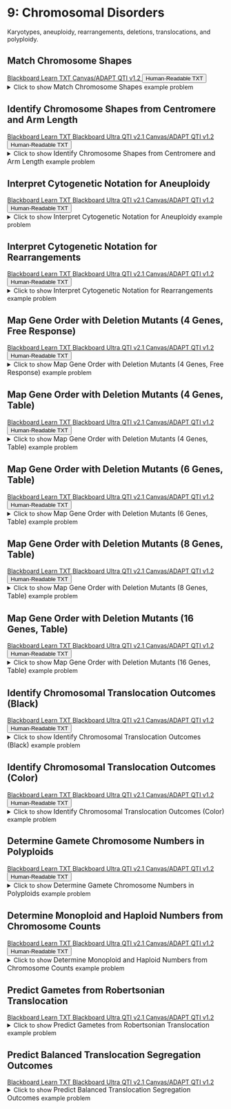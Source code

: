 # 9: Chromosomal Disorders

Karyotypes, aneuploidy, rearrangements, deletions, translocations, and polyploidy.

## Match Chromosome Shapes

<div id="MATCH-chromosome_shapes-button-container" class="button-container">
<a class="md-button custom-button bb_text" href="bbq-MATCH-chromosome_shapes-questions.txt" download title="Download bbq-MATCH-chromosome_shapes-questions.txt" aria-label="Click to download the Blackboard Learn TXT file (bbq-MATCH-chromosome_shapes-questions.txt)">
    <i class="fa fa-download"></i>Blackboard Learn TXT
</a>
<a class="md-button custom-button canvas_qti" href="downloads/canvas_qti_v1_2-MATCH-chromosome_shapes.zip" download title="Download canvas_qti_v1_2-MATCH-chromosome_shapes.zip" aria-label="Click to download the Canvas/ADAPT QTI v1.2 file (canvas_qti_v1_2-MATCH-chromosome_shapes.zip)">
    <i class="fa fa-download"></i>Canvas/ADAPT QTI v1.2
</a>
<button class="md-button custom-button human_read" onclick="window.open('downloads/human_readable-MATCH-chromosome_shapes.html', '_blank')" title="View human_readable-MATCH-chromosome_shapes.html" aria-label="Click to view the Human-Readable TXT file (human_readable-MATCH-chromosome_shapes.html)">
    <i class="fa fa-eye"></i> Human-Readable TXT
</button>
</div><details>
  <summary>Click 
    <span style='font-weight: normal;'>
       to show
    </span>
    <span style='font-size: 1.1em; color: var(--md-primary-fg-color--dark)'>
      Match Chromosome Shapes
    </span>
    <span style='font-weight: normal;'>
      example problem
    </span>
  </summary>
  {% include "genetics/topic09/downloads/selftest-MATCH-chromosome_shapes.html" %}

</details>


## Identify Chromosome Shapes from Centromere and Arm Length

<div id="MC-chromosome_shapes-button-container" class="button-container">
<a class="md-button custom-button bb_text" href="bbq-MC-chromosome_shapes-questions.txt" download title="Download bbq-MC-chromosome_shapes-questions.txt" aria-label="Click to download the Blackboard Learn TXT file (bbq-MC-chromosome_shapes-questions.txt)">
    <i class="fa fa-download"></i>Blackboard Learn TXT
</a>
<a class="md-button custom-button bb_qti" href="downloads/blackboard_qti_v2_1-MC-chromosome_shapes.zip" download title="Download blackboard_qti_v2_1-MC-chromosome_shapes.zip" aria-label="Click to download the Blackboard Ultra QTI v2.1 file (blackboard_qti_v2_1-MC-chromosome_shapes.zip)">
    <i class="fa fa-download"></i>Blackboard Ultra QTI v2.1
</a>
<a class="md-button custom-button canvas_qti" href="downloads/canvas_qti_v1_2-MC-chromosome_shapes.zip" download title="Download canvas_qti_v1_2-MC-chromosome_shapes.zip" aria-label="Click to download the Canvas/ADAPT QTI v1.2 file (canvas_qti_v1_2-MC-chromosome_shapes.zip)">
    <i class="fa fa-download"></i>Canvas/ADAPT QTI v1.2
</a>
<button class="md-button custom-button human_read" onclick="window.open('downloads/human_readable-MC-chromosome_shapes.html', '_blank')" title="View human_readable-MC-chromosome_shapes.html" aria-label="Click to view the Human-Readable TXT file (human_readable-MC-chromosome_shapes.html)">
    <i class="fa fa-eye"></i> Human-Readable TXT
</button>
</div><details>
  <summary>Click 
    <span style='font-weight: normal;'>
       to show
    </span>
    <span style='font-size: 1.1em; color: var(--md-primary-fg-color--dark)'>
      Identify Chromosome Shapes from Centromere and Arm Length
    </span>
    <span style='font-weight: normal;'>
      example problem
    </span>
  </summary>
  {% include "genetics/topic09/downloads/selftest-MC-chromosome_shapes.html" %}

</details>


## Interpret Cytogenetic Notation for Aneuploidy

<div id="cytogenetic_notation-aneuploidy-button-container" class="button-container">
<a class="md-button custom-button bb_text" href="bbq-cytogenetic_notation-aneuploidy-questions.txt" download title="Download bbq-cytogenetic_notation-aneuploidy-questions.txt" aria-label="Click to download the Blackboard Learn TXT file (bbq-cytogenetic_notation-aneuploidy-questions.txt)">
    <i class="fa fa-download"></i>Blackboard Learn TXT
</a>
<a class="md-button custom-button bb_qti" href="downloads/blackboard_qti_v2_1-cytogenetic_notation-aneuploidy.zip" download title="Download blackboard_qti_v2_1-cytogenetic_notation-aneuploidy.zip" aria-label="Click to download the Blackboard Ultra QTI v2.1 file (blackboard_qti_v2_1-cytogenetic_notation-aneuploidy.zip)">
    <i class="fa fa-download"></i>Blackboard Ultra QTI v2.1
</a>
<a class="md-button custom-button canvas_qti" href="downloads/canvas_qti_v1_2-cytogenetic_notation-aneuploidy.zip" download title="Download canvas_qti_v1_2-cytogenetic_notation-aneuploidy.zip" aria-label="Click to download the Canvas/ADAPT QTI v1.2 file (canvas_qti_v1_2-cytogenetic_notation-aneuploidy.zip)">
    <i class="fa fa-download"></i>Canvas/ADAPT QTI v1.2
</a>
<button class="md-button custom-button human_read" onclick="window.open('downloads/human_readable-cytogenetic_notation-aneuploidy.html', '_blank')" title="View human_readable-cytogenetic_notation-aneuploidy.html" aria-label="Click to view the Human-Readable TXT file (human_readable-cytogenetic_notation-aneuploidy.html)">
    <i class="fa fa-eye"></i> Human-Readable TXT
</button>
</div><details>
  <summary>Click 
    <span style='font-weight: normal;'>
       to show
    </span>
    <span style='font-size: 1.1em; color: var(--md-primary-fg-color--dark)'>
      Interpret Cytogenetic Notation for Aneuploidy
    </span>
    <span style='font-weight: normal;'>
      example problem
    </span>
  </summary>
  {% include "genetics/topic09/downloads/selftest-cytogenetic_notation-aneuploidy.html" %}

</details>


## Interpret Cytogenetic Notation for Rearrangements

<div id="cytogenetic_notation-rearrangements-button-container" class="button-container">
<a class="md-button custom-button bb_text" href="bbq-cytogenetic_notation-rearrangements-questions.txt" download title="Download bbq-cytogenetic_notation-rearrangements-questions.txt" aria-label="Click to download the Blackboard Learn TXT file (bbq-cytogenetic_notation-rearrangements-questions.txt)">
    <i class="fa fa-download"></i>Blackboard Learn TXT
</a>
<a class="md-button custom-button bb_qti" href="downloads/blackboard_qti_v2_1-cytogenetic_notation-rearrangements.zip" download title="Download blackboard_qti_v2_1-cytogenetic_notation-rearrangements.zip" aria-label="Click to download the Blackboard Ultra QTI v2.1 file (blackboard_qti_v2_1-cytogenetic_notation-rearrangements.zip)">
    <i class="fa fa-download"></i>Blackboard Ultra QTI v2.1
</a>
<a class="md-button custom-button canvas_qti" href="downloads/canvas_qti_v1_2-cytogenetic_notation-rearrangements.zip" download title="Download canvas_qti_v1_2-cytogenetic_notation-rearrangements.zip" aria-label="Click to download the Canvas/ADAPT QTI v1.2 file (canvas_qti_v1_2-cytogenetic_notation-rearrangements.zip)">
    <i class="fa fa-download"></i>Canvas/ADAPT QTI v1.2
</a>
<button class="md-button custom-button human_read" onclick="window.open('downloads/human_readable-cytogenetic_notation-rearrangements.html', '_blank')" title="View human_readable-cytogenetic_notation-rearrangements.html" aria-label="Click to view the Human-Readable TXT file (human_readable-cytogenetic_notation-rearrangements.html)">
    <i class="fa fa-eye"></i> Human-Readable TXT
</button>
</div><details>
  <summary>Click 
    <span style='font-weight: normal;'>
       to show
    </span>
    <span style='font-size: 1.1em; color: var(--md-primary-fg-color--dark)'>
      Interpret Cytogenetic Notation for Rearrangements
    </span>
    <span style='font-weight: normal;'>
      example problem
    </span>
  </summary>
  {% include "genetics/topic09/downloads/selftest-cytogenetic_notation-rearrangements.html" %}

</details>


## Map Gene Order with Deletion Mutants (4 Genes, Free Response)

<div id="deletion_mutants-04_genes-FREE-MC-button-container" class="button-container">
<a class="md-button custom-button bb_text" href="bbq-deletion_mutants-04_genes-FREE-MC-questions.txt" download title="Download bbq-deletion_mutants-04_genes-FREE-MC-questions.txt" aria-label="Click to download the Blackboard Learn TXT file (bbq-deletion_mutants-04_genes-FREE-MC-questions.txt)">
    <i class="fa fa-download"></i>Blackboard Learn TXT
</a>
<a class="md-button custom-button bb_qti" href="downloads/blackboard_qti_v2_1-deletion_mutants-04_genes-FREE-MC.zip" download title="Download blackboard_qti_v2_1-deletion_mutants-04_genes-FREE-MC.zip" aria-label="Click to download the Blackboard Ultra QTI v2.1 file (blackboard_qti_v2_1-deletion_mutants-04_genes-FREE-MC.zip)">
    <i class="fa fa-download"></i>Blackboard Ultra QTI v2.1
</a>
<a class="md-button custom-button canvas_qti" href="downloads/canvas_qti_v1_2-deletion_mutants-04_genes-FREE-MC.zip" download title="Download canvas_qti_v1_2-deletion_mutants-04_genes-FREE-MC.zip" aria-label="Click to download the Canvas/ADAPT QTI v1.2 file (canvas_qti_v1_2-deletion_mutants-04_genes-FREE-MC.zip)">
    <i class="fa fa-download"></i>Canvas/ADAPT QTI v1.2
</a>
<button class="md-button custom-button human_read" onclick="window.open('downloads/human_readable-deletion_mutants-04_genes-FREE-MC.html', '_blank')" title="View human_readable-deletion_mutants-04_genes-FREE-MC.html" aria-label="Click to view the Human-Readable TXT file (human_readable-deletion_mutants-04_genes-FREE-MC.html)">
    <i class="fa fa-eye"></i> Human-Readable TXT
</button>
</div><details>
  <summary>Click 
    <span style='font-weight: normal;'>
       to show
    </span>
    <span style='font-size: 1.1em; color: var(--md-primary-fg-color--dark)'>
      Map Gene Order with Deletion Mutants (4 Genes, Free Response)
    </span>
    <span style='font-weight: normal;'>
      example problem
    </span>
  </summary>
  {% include "genetics/topic09/downloads/selftest-deletion_mutants-04_genes-FREE-MC.html" %}

</details>


## Map Gene Order with Deletion Mutants (4 Genes, Table)

<div id="deletion_mutants-04_genes-TABLE-MC-button-container" class="button-container">
<a class="md-button custom-button bb_text" href="bbq-deletion_mutants-04_genes-TABLE-MC-questions.txt" download title="Download bbq-deletion_mutants-04_genes-TABLE-MC-questions.txt" aria-label="Click to download the Blackboard Learn TXT file (bbq-deletion_mutants-04_genes-TABLE-MC-questions.txt)">
    <i class="fa fa-download"></i>Blackboard Learn TXT
</a>
<a class="md-button custom-button bb_qti" href="downloads/blackboard_qti_v2_1-deletion_mutants-04_genes-TABLE-MC.zip" download title="Download blackboard_qti_v2_1-deletion_mutants-04_genes-TABLE-MC.zip" aria-label="Click to download the Blackboard Ultra QTI v2.1 file (blackboard_qti_v2_1-deletion_mutants-04_genes-TABLE-MC.zip)">
    <i class="fa fa-download"></i>Blackboard Ultra QTI v2.1
</a>
<a class="md-button custom-button canvas_qti" href="downloads/canvas_qti_v1_2-deletion_mutants-04_genes-TABLE-MC.zip" download title="Download canvas_qti_v1_2-deletion_mutants-04_genes-TABLE-MC.zip" aria-label="Click to download the Canvas/ADAPT QTI v1.2 file (canvas_qti_v1_2-deletion_mutants-04_genes-TABLE-MC.zip)">
    <i class="fa fa-download"></i>Canvas/ADAPT QTI v1.2
</a>
<button class="md-button custom-button human_read" onclick="window.open('downloads/human_readable-deletion_mutants-04_genes-TABLE-MC.html', '_blank')" title="View human_readable-deletion_mutants-04_genes-TABLE-MC.html" aria-label="Click to view the Human-Readable TXT file (human_readable-deletion_mutants-04_genes-TABLE-MC.html)">
    <i class="fa fa-eye"></i> Human-Readable TXT
</button>
</div><details>
  <summary>Click 
    <span style='font-weight: normal;'>
       to show
    </span>
    <span style='font-size: 1.1em; color: var(--md-primary-fg-color--dark)'>
      Map Gene Order with Deletion Mutants (4 Genes, Table)
    </span>
    <span style='font-weight: normal;'>
      example problem
    </span>
  </summary>
  {% include "genetics/topic09/downloads/selftest-deletion_mutants-04_genes-TABLE-MC.html" %}

</details>


## Map Gene Order with Deletion Mutants (6 Genes, Table)

<div id="deletion_mutants-06_genes-TABLE-MC-button-container" class="button-container">
<a class="md-button custom-button bb_text" href="bbq-deletion_mutants-06_genes-TABLE-MC-questions.txt" download title="Download bbq-deletion_mutants-06_genes-TABLE-MC-questions.txt" aria-label="Click to download the Blackboard Learn TXT file (bbq-deletion_mutants-06_genes-TABLE-MC-questions.txt)">
    <i class="fa fa-download"></i>Blackboard Learn TXT
</a>
<a class="md-button custom-button bb_qti" href="downloads/blackboard_qti_v2_1-deletion_mutants-06_genes-TABLE-MC.zip" download title="Download blackboard_qti_v2_1-deletion_mutants-06_genes-TABLE-MC.zip" aria-label="Click to download the Blackboard Ultra QTI v2.1 file (blackboard_qti_v2_1-deletion_mutants-06_genes-TABLE-MC.zip)">
    <i class="fa fa-download"></i>Blackboard Ultra QTI v2.1
</a>
<a class="md-button custom-button canvas_qti" href="downloads/canvas_qti_v1_2-deletion_mutants-06_genes-TABLE-MC.zip" download title="Download canvas_qti_v1_2-deletion_mutants-06_genes-TABLE-MC.zip" aria-label="Click to download the Canvas/ADAPT QTI v1.2 file (canvas_qti_v1_2-deletion_mutants-06_genes-TABLE-MC.zip)">
    <i class="fa fa-download"></i>Canvas/ADAPT QTI v1.2
</a>
<button class="md-button custom-button human_read" onclick="window.open('downloads/human_readable-deletion_mutants-06_genes-TABLE-MC.html', '_blank')" title="View human_readable-deletion_mutants-06_genes-TABLE-MC.html" aria-label="Click to view the Human-Readable TXT file (human_readable-deletion_mutants-06_genes-TABLE-MC.html)">
    <i class="fa fa-eye"></i> Human-Readable TXT
</button>
</div><details>
  <summary>Click 
    <span style='font-weight: normal;'>
       to show
    </span>
    <span style='font-size: 1.1em; color: var(--md-primary-fg-color--dark)'>
      Map Gene Order with Deletion Mutants (6 Genes, Table)
    </span>
    <span style='font-weight: normal;'>
      example problem
    </span>
  </summary>
  {% include "genetics/topic09/downloads/selftest-deletion_mutants-06_genes-TABLE-MC.html" %}

</details>


## Map Gene Order with Deletion Mutants (8 Genes, Table)

<div id="deletion_mutants-08_genes-TABLE-MC-button-container" class="button-container">
<a class="md-button custom-button bb_text" href="bbq-deletion_mutants-08_genes-TABLE-MC-questions.txt" download title="Download bbq-deletion_mutants-08_genes-TABLE-MC-questions.txt" aria-label="Click to download the Blackboard Learn TXT file (bbq-deletion_mutants-08_genes-TABLE-MC-questions.txt)">
    <i class="fa fa-download"></i>Blackboard Learn TXT
</a>
<a class="md-button custom-button bb_qti" href="downloads/blackboard_qti_v2_1-deletion_mutants-08_genes-TABLE-MC.zip" download title="Download blackboard_qti_v2_1-deletion_mutants-08_genes-TABLE-MC.zip" aria-label="Click to download the Blackboard Ultra QTI v2.1 file (blackboard_qti_v2_1-deletion_mutants-08_genes-TABLE-MC.zip)">
    <i class="fa fa-download"></i>Blackboard Ultra QTI v2.1
</a>
<a class="md-button custom-button canvas_qti" href="downloads/canvas_qti_v1_2-deletion_mutants-08_genes-TABLE-MC.zip" download title="Download canvas_qti_v1_2-deletion_mutants-08_genes-TABLE-MC.zip" aria-label="Click to download the Canvas/ADAPT QTI v1.2 file (canvas_qti_v1_2-deletion_mutants-08_genes-TABLE-MC.zip)">
    <i class="fa fa-download"></i>Canvas/ADAPT QTI v1.2
</a>
<button class="md-button custom-button human_read" onclick="window.open('downloads/human_readable-deletion_mutants-08_genes-TABLE-MC.html', '_blank')" title="View human_readable-deletion_mutants-08_genes-TABLE-MC.html" aria-label="Click to view the Human-Readable TXT file (human_readable-deletion_mutants-08_genes-TABLE-MC.html)">
    <i class="fa fa-eye"></i> Human-Readable TXT
</button>
</div><details>
  <summary>Click 
    <span style='font-weight: normal;'>
       to show
    </span>
    <span style='font-size: 1.1em; color: var(--md-primary-fg-color--dark)'>
      Map Gene Order with Deletion Mutants (8 Genes, Table)
    </span>
    <span style='font-weight: normal;'>
      example problem
    </span>
  </summary>
  {% include "genetics/topic09/downloads/selftest-deletion_mutants-08_genes-TABLE-MC.html" %}

</details>


## Map Gene Order with Deletion Mutants (16 Genes, Table)

<div id="deletion_mutants-16_genes-TABLE-MC-button-container" class="button-container">
<a class="md-button custom-button bb_text" href="bbq-deletion_mutants-16_genes-TABLE-MC-questions.txt" download title="Download bbq-deletion_mutants-16_genes-TABLE-MC-questions.txt" aria-label="Click to download the Blackboard Learn TXT file (bbq-deletion_mutants-16_genes-TABLE-MC-questions.txt)">
    <i class="fa fa-download"></i>Blackboard Learn TXT
</a>
<a class="md-button custom-button bb_qti" href="downloads/blackboard_qti_v2_1-deletion_mutants-16_genes-TABLE-MC.zip" download title="Download blackboard_qti_v2_1-deletion_mutants-16_genes-TABLE-MC.zip" aria-label="Click to download the Blackboard Ultra QTI v2.1 file (blackboard_qti_v2_1-deletion_mutants-16_genes-TABLE-MC.zip)">
    <i class="fa fa-download"></i>Blackboard Ultra QTI v2.1
</a>
<a class="md-button custom-button canvas_qti" href="downloads/canvas_qti_v1_2-deletion_mutants-16_genes-TABLE-MC.zip" download title="Download canvas_qti_v1_2-deletion_mutants-16_genes-TABLE-MC.zip" aria-label="Click to download the Canvas/ADAPT QTI v1.2 file (canvas_qti_v1_2-deletion_mutants-16_genes-TABLE-MC.zip)">
    <i class="fa fa-download"></i>Canvas/ADAPT QTI v1.2
</a>
<button class="md-button custom-button human_read" onclick="window.open('downloads/human_readable-deletion_mutants-16_genes-TABLE-MC.html', '_blank')" title="View human_readable-deletion_mutants-16_genes-TABLE-MC.html" aria-label="Click to view the Human-Readable TXT file (human_readable-deletion_mutants-16_genes-TABLE-MC.html)">
    <i class="fa fa-eye"></i> Human-Readable TXT
</button>
</div><details>
  <summary>Click 
    <span style='font-weight: normal;'>
       to show
    </span>
    <span style='font-size: 1.1em; color: var(--md-primary-fg-color--dark)'>
      Map Gene Order with Deletion Mutants (16 Genes, Table)
    </span>
    <span style='font-weight: normal;'>
      example problem
    </span>
  </summary>
  {% include "genetics/topic09/downloads/selftest-deletion_mutants-16_genes-TABLE-MC.html" %}

</details>


## Identify Chromosomal Translocation Outcomes (Black)

<div id="letter_translocation_problem_color-black-button-container" class="button-container">
<a class="md-button custom-button bb_text" href="bbq-letter_translocation_problem_color-black-questions.txt" download title="Download bbq-letter_translocation_problem_color-black-questions.txt" aria-label="Click to download the Blackboard Learn TXT file (bbq-letter_translocation_problem_color-black-questions.txt)">
    <i class="fa fa-download"></i>Blackboard Learn TXT
</a>
<a class="md-button custom-button bb_qti" href="downloads/blackboard_qti_v2_1-letter_translocation_problem_color-black.zip" download title="Download blackboard_qti_v2_1-letter_translocation_problem_color-black.zip" aria-label="Click to download the Blackboard Ultra QTI v2.1 file (blackboard_qti_v2_1-letter_translocation_problem_color-black.zip)">
    <i class="fa fa-download"></i>Blackboard Ultra QTI v2.1
</a>
<a class="md-button custom-button canvas_qti" href="downloads/canvas_qti_v1_2-letter_translocation_problem_color-black.zip" download title="Download canvas_qti_v1_2-letter_translocation_problem_color-black.zip" aria-label="Click to download the Canvas/ADAPT QTI v1.2 file (canvas_qti_v1_2-letter_translocation_problem_color-black.zip)">
    <i class="fa fa-download"></i>Canvas/ADAPT QTI v1.2
</a>
<button class="md-button custom-button human_read" onclick="window.open('downloads/human_readable-letter_translocation_problem_color-black.html', '_blank')" title="View human_readable-letter_translocation_problem_color-black.html" aria-label="Click to view the Human-Readable TXT file (human_readable-letter_translocation_problem_color-black.html)">
    <i class="fa fa-eye"></i> Human-Readable TXT
</button>
</div><details>
  <summary>Click 
    <span style='font-weight: normal;'>
       to show
    </span>
    <span style='font-size: 1.1em; color: var(--md-primary-fg-color--dark)'>
      Identify Chromosomal Translocation Outcomes (Black)
    </span>
    <span style='font-weight: normal;'>
      example problem
    </span>
  </summary>
  {% include "genetics/topic09/downloads/selftest-letter_translocation_problem_color-black.html" %}

</details>


## Identify Chromosomal Translocation Outcomes (Color)

<div id="letter_translocation_problem_color-button-container" class="button-container">
<a class="md-button custom-button bb_text" href="bbq-letter_translocation_problem_color-questions.txt" download title="Download bbq-letter_translocation_problem_color-questions.txt" aria-label="Click to download the Blackboard Learn TXT file (bbq-letter_translocation_problem_color-questions.txt)">
    <i class="fa fa-download"></i>Blackboard Learn TXT
</a>
<a class="md-button custom-button bb_qti" href="downloads/blackboard_qti_v2_1-letter_translocation_problem_color.zip" download title="Download blackboard_qti_v2_1-letter_translocation_problem_color.zip" aria-label="Click to download the Blackboard Ultra QTI v2.1 file (blackboard_qti_v2_1-letter_translocation_problem_color.zip)">
    <i class="fa fa-download"></i>Blackboard Ultra QTI v2.1
</a>
<a class="md-button custom-button canvas_qti" href="downloads/canvas_qti_v1_2-letter_translocation_problem_color.zip" download title="Download canvas_qti_v1_2-letter_translocation_problem_color.zip" aria-label="Click to download the Canvas/ADAPT QTI v1.2 file (canvas_qti_v1_2-letter_translocation_problem_color.zip)">
    <i class="fa fa-download"></i>Canvas/ADAPT QTI v1.2
</a>
<button class="md-button custom-button human_read" onclick="window.open('downloads/human_readable-letter_translocation_problem_color.html', '_blank')" title="View human_readable-letter_translocation_problem_color.html" aria-label="Click to view the Human-Readable TXT file (human_readable-letter_translocation_problem_color.html)">
    <i class="fa fa-eye"></i> Human-Readable TXT
</button>
</div><details>
  <summary>Click 
    <span style='font-weight: normal;'>
       to show
    </span>
    <span style='font-size: 1.1em; color: var(--md-primary-fg-color--dark)'>
      Identify Chromosomal Translocation Outcomes (Color)
    </span>
    <span style='font-weight: normal;'>
      example problem
    </span>
  </summary>
  {% include "genetics/topic09/downloads/selftest-letter_translocation_problem_color.html" %}

</details>


## Determine Gamete Chromosome Numbers in Polyploids

<div id="polyploid-gametes-button-container" class="button-container">
<a class="md-button custom-button bb_text" href="bbq-polyploid-gametes-questions.txt" download title="Download bbq-polyploid-gametes-questions.txt" aria-label="Click to download the Blackboard Learn TXT file (bbq-polyploid-gametes-questions.txt)">
    <i class="fa fa-download"></i>Blackboard Learn TXT
</a>
<a class="md-button custom-button bb_qti" href="downloads/blackboard_qti_v2_1-polyploid-gametes.zip" download title="Download blackboard_qti_v2_1-polyploid-gametes.zip" aria-label="Click to download the Blackboard Ultra QTI v2.1 file (blackboard_qti_v2_1-polyploid-gametes.zip)">
    <i class="fa fa-download"></i>Blackboard Ultra QTI v2.1
</a>
<a class="md-button custom-button canvas_qti" href="downloads/canvas_qti_v1_2-polyploid-gametes.zip" download title="Download canvas_qti_v1_2-polyploid-gametes.zip" aria-label="Click to download the Canvas/ADAPT QTI v1.2 file (canvas_qti_v1_2-polyploid-gametes.zip)">
    <i class="fa fa-download"></i>Canvas/ADAPT QTI v1.2
</a>
<button class="md-button custom-button human_read" onclick="window.open('downloads/human_readable-polyploid-gametes.html', '_blank')" title="View human_readable-polyploid-gametes.html" aria-label="Click to view the Human-Readable TXT file (human_readable-polyploid-gametes.html)">
    <i class="fa fa-eye"></i> Human-Readable TXT
</button>
</div><details>
  <summary>Click 
    <span style='font-weight: normal;'>
       to show
    </span>
    <span style='font-size: 1.1em; color: var(--md-primary-fg-color--dark)'>
      Determine Gamete Chromosome Numbers in Polyploids
    </span>
    <span style='font-weight: normal;'>
      example problem
    </span>
  </summary>
  {% include "genetics/topic09/downloads/selftest-polyploid-gametes.html" %}

</details>


## Determine Monoploid and Haploid Numbers from Chromosome Counts

<div id="polyploid-monoploid_v_haploid-button-container" class="button-container">
<a class="md-button custom-button bb_text" href="bbq-polyploid-monoploid_v_haploid-questions.txt" download title="Download bbq-polyploid-monoploid_v_haploid-questions.txt" aria-label="Click to download the Blackboard Learn TXT file (bbq-polyploid-monoploid_v_haploid-questions.txt)">
    <i class="fa fa-download"></i>Blackboard Learn TXT
</a>
<a class="md-button custom-button bb_qti" href="downloads/blackboard_qti_v2_1-polyploid-monoploid_v_haploid.zip" download title="Download blackboard_qti_v2_1-polyploid-monoploid_v_haploid.zip" aria-label="Click to download the Blackboard Ultra QTI v2.1 file (blackboard_qti_v2_1-polyploid-monoploid_v_haploid.zip)">
    <i class="fa fa-download"></i>Blackboard Ultra QTI v2.1
</a>
<a class="md-button custom-button canvas_qti" href="downloads/canvas_qti_v1_2-polyploid-monoploid_v_haploid.zip" download title="Download canvas_qti_v1_2-polyploid-monoploid_v_haploid.zip" aria-label="Click to download the Canvas/ADAPT QTI v1.2 file (canvas_qti_v1_2-polyploid-monoploid_v_haploid.zip)">
    <i class="fa fa-download"></i>Canvas/ADAPT QTI v1.2
</a>
<button class="md-button custom-button human_read" onclick="window.open('downloads/human_readable-polyploid-monoploid_v_haploid.html', '_blank')" title="View human_readable-polyploid-monoploid_v_haploid.html" aria-label="Click to view the Human-Readable TXT file (human_readable-polyploid-monoploid_v_haploid.html)">
    <i class="fa fa-eye"></i> Human-Readable TXT
</button>
</div><details>
  <summary>Click 
    <span style='font-weight: normal;'>
       to show
    </span>
    <span style='font-size: 1.1em; color: var(--md-primary-fg-color--dark)'>
      Determine Monoploid and Haploid Numbers from Chromosome Counts
    </span>
    <span style='font-weight: normal;'>
      example problem
    </span>
  </summary>
  {% include "genetics/topic09/downloads/selftest-polyploid-monoploid_v_haploid.html" %}

</details>


## Predict Gametes from Robertsonian Translocation

<div id="robertsonian-button-container" class="button-container">
<a class="md-button custom-button bb_text" href="bbq-robertsonian-questions.txt" download title="Download bbq-robertsonian-questions.txt" aria-label="Click to download the Blackboard Learn TXT file (bbq-robertsonian-questions.txt)">
    <i class="fa fa-download"></i>Blackboard Learn TXT
</a>
<a class="md-button custom-button bb_qti" href="downloads/blackboard_qti_v2_1-robertsonian.zip" download title="Download blackboard_qti_v2_1-robertsonian.zip" aria-label="Click to download the Blackboard Ultra QTI v2.1 file (blackboard_qti_v2_1-robertsonian.zip)">
    <i class="fa fa-download"></i>Blackboard Ultra QTI v2.1
</a>
<a class="md-button custom-button canvas_qti" href="downloads/canvas_qti_v1_2-robertsonian.zip" download title="Download canvas_qti_v1_2-robertsonian.zip" aria-label="Click to download the Canvas/ADAPT QTI v1.2 file (canvas_qti_v1_2-robertsonian.zip)">
    <i class="fa fa-download"></i>Canvas/ADAPT QTI v1.2
</a>
</div><details>
  <summary>Click 
    <span style='font-weight: normal;'>
       to show
    </span>
    <span style='font-size: 1.1em; color: var(--md-primary-fg-color--dark)'>
      Predict Gametes from Robertsonian Translocation
    </span>
    <span style='font-weight: normal;'>
      example problem
    </span>
  </summary>
  {% include "genetics/topic09/downloads/selftest-robertsonian.html" %}

</details>


## Predict Balanced Translocation Segregation Outcomes

<div id="translocation_meiosis_table-button-container" class="button-container">
<a class="md-button custom-button bb_text" href="bbq-translocation_meiosis_table-questions.txt" download title="Download bbq-translocation_meiosis_table-questions.txt" aria-label="Click to download the Blackboard Learn TXT file (bbq-translocation_meiosis_table-questions.txt)">
    <i class="fa fa-download"></i>Blackboard Learn TXT
</a>
<a class="md-button custom-button bb_qti" href="downloads/blackboard_qti_v2_1-translocation_meiosis_table.zip" download title="Download blackboard_qti_v2_1-translocation_meiosis_table.zip" aria-label="Click to download the Blackboard Ultra QTI v2.1 file (blackboard_qti_v2_1-translocation_meiosis_table.zip)">
    <i class="fa fa-download"></i>Blackboard Ultra QTI v2.1
</a>
<a class="md-button custom-button canvas_qti" href="downloads/canvas_qti_v1_2-translocation_meiosis_table.zip" download title="Download canvas_qti_v1_2-translocation_meiosis_table.zip" aria-label="Click to download the Canvas/ADAPT QTI v1.2 file (canvas_qti_v1_2-translocation_meiosis_table.zip)">
    <i class="fa fa-download"></i>Canvas/ADAPT QTI v1.2
</a>
</div><details>
  <summary>Click 
    <span style='font-weight: normal;'>
       to show
    </span>
    <span style='font-size: 1.1em; color: var(--md-primary-fg-color--dark)'>
      Predict Balanced Translocation Segregation Outcomes
    </span>
    <span style='font-weight: normal;'>
      example problem
    </span>
  </summary>
  {% include "genetics/topic09/downloads/selftest-translocation_meiosis_table.html" %}

</details>


